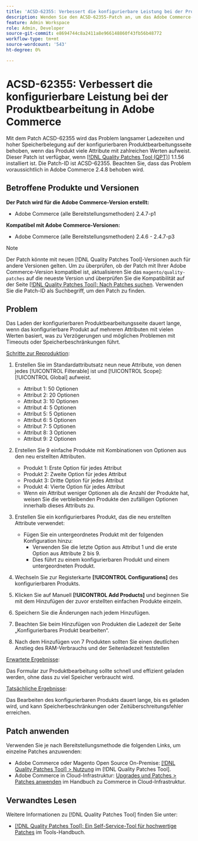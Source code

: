 ```yaml
---
title: 'ACSD-62355: Verbessert die konfigurierbare Leistung bei der Produktbearbeitung in Adobe Commerce'
description: Wenden Sie den ACSD-62355-Patch an, um das Adobe Commerce-Problem zu beheben, bei dem die konfigurierbare Produktbearbeitungsseite langsam geladen wird, wenn das Produkt auf vielen Attributen mit vielen Werten basiert.
feature: Admin Workspace
role: Admin, Developer
source-git-commit: e8694744c8a2411a8e966148860f43fb56b48772
workflow-type: tm+mt
source-wordcount: '543'
ht-degree: 0%

---
```


# ACSD-62355: Verbessert die konfigurierbare Leistung bei der Produktbearbeitung in Adobe Commerce

Mit dem Patch ACSD-62355 wird das Problem langsamer Ladezeiten und hoher Speicherbelegung auf der konfigurierbaren Produktbearbeitungsseite behoben, wenn das Produkt viele Attribute mit zahlreichen Werten aufweist. Dieser Patch ist verfügbar, wenn [[!DNL Quality Patches Tool (QPT)]](/help/tools/quality-patches-tool/quality-patches-tool-to-self-serve-quality-patches.md) 1.1.56 installiert ist. Die Patch-ID ist ACSD-62355. Beachten Sie, dass das Problem voraussichtlich in Adobe Commerce 2.4.8 behoben wird.

## Betroffene Produkte und Versionen

**Der Patch wird für die Adobe Commerce-Version erstellt:**

* Adobe Commerce (alle Bereitstellungsmethoden) 2.4.7-p1

**Kompatibel mit Adobe Commerce-Versionen:**

* Adobe Commerce (alle Bereitstellungsmethoden) 2.4.6 - 2.4.7-p3

>[!NOTE]
>
>Der Patch könnte mit neuen [!DNL Quality Patches Tool]-Versionen auch für andere Versionen gelten. Um zu überprüfen, ob der Patch mit Ihrer Adobe Commerce-Version kompatibel ist, aktualisieren Sie das `magento/quality-patches` auf die neueste Version und überprüfen Sie die Kompatibilität auf der Seite [[!DNL Quality Patches Tool]: Nach Patches suchen](https://experienceleague.adobe.com/tools/commerce-quality-patches/index.html). Verwenden Sie die Patch-ID als Suchbegriff, um den Patch zu finden.

## Problem

Das Laden der konfigurierbaren Produktbearbeitungsseite dauert lange, wenn das konfigurierbare Produkt auf mehreren Attributen mit vielen Werten basiert, was zu Verzögerungen und möglichen Problemen mit Timeouts oder Speicherbeschränkungen führt.

<u>Schritte zur Reproduktion</u>:

1. Erstellen Sie im Standardattributsatz neun neue Attribute, von denen jedes [!UICONTROL Filterable] ist und [!UICONTROL Scope]: [!UICONTROL Global] aufweist.
   * Attribut 1: 50 Optionen
   * Attribut 2: 20 Optionen
   * Attribut 3: 10 Optionen
   * Attribut 4: 5 Optionen
   * Attribut 5: 5 Optionen
   * Attribut 6: 5 Optionen
   * Attribut 7: 5 Optionen
   * Attribut 8: 3 Optionen
   * Attribut 9: 2 Optionen

1. Erstellen Sie 9 einfache Produkte mit Kombinationen von Optionen aus den neu erstellten Attributen.
   * Produkt 1: Erste Option für jedes Attribut
   * Produkt 2: Zweite Option für jedes Attribut
   * Produkt 3: Dritte Option für jedes Attribut
   * Produkt 4: Vierte Option für jedes Attribut
   * Wenn ein Attribut weniger Optionen als die Anzahl der Produkte hat, weisen Sie die verbleibenden Produkte den zufälligen Optionen innerhalb dieses Attributs zu.

1. Erstellen Sie ein konfigurierbares Produkt, das die neu erstellten Attribute verwendet:
   * Fügen Sie ein untergeordnetes Produkt mit der folgenden Konfiguration hinzu:
      * Verwenden Sie die letzte Option aus Attribut 1 und die erste Option aus Attribute 2 bis 9.
      * Dies führt zu einem konfigurierbaren Produkt und einem untergeordneten Produkt.
1. Wechseln Sie zur Registerkarte **[!UICONTROL Configurations]** des konfigurierbaren Produkts.
1. Klicken Sie auf Manuell **[!UICONTROL Add Products]** und beginnen Sie mit dem Hinzufügen der zuvor erstellten einfachen Produkte einzeln.
1. Speichern Sie die Änderungen nach jedem Hinzufügen.
1. Beachten Sie beim Hinzufügen von Produkten die Ladezeit der Seite „Konfigurierbares Produkt bearbeiten“.
1. Nach dem Hinzufügen von 7 Produkten sollten Sie einen deutlichen Anstieg des RAM-Verbrauchs und der Seitenladezeit feststellen

<u>Erwartete Ergebnisse</u>:

Das Formular zur Produktbearbeitung sollte schnell und effizient geladen werden, ohne dass zu viel Speicher verbraucht wird.

<u>Tatsächliche Ergebnisse</u>:

Das Bearbeiten des konfigurierbaren Produkts dauert lange, bis es geladen wird, und kann Speicherbeschränkungen oder Zeitüberschreitungsfehler erreichen.

## Patch anwenden

Verwenden Sie je nach Bereitstellungsmethode die folgenden Links, um einzelne Patches anzuwenden:

* Adobe Commerce oder Magento Open Source On-Premise: [[!DNL Quality Patches Tool] > Nutzung](/help/tools/quality-patches-tool/usage.md) im [!DNL Quality Patches Tool].
* Adobe Commerce in Cloud-Infrastruktur: [Upgrades und Patches > Patches anwenden](https://experienceleague.adobe.com/docs/commerce-cloud-service/user-guide/develop/upgrade/apply-patches.html) im Handbuch zu Commerce in Cloud-Infrastruktur.

## Verwandtes Lesen

Weitere Informationen zu [!DNL Quality Patches Tool] finden Sie unter:

* [[!DNL Quality Patches Tool]: Ein Self-Service-Tool für hochwertige Patches](/help/tools/quality-patches-tool/quality-patches-tool-to-self-serve-quality-patches.md) im Tools-Handbuch.
